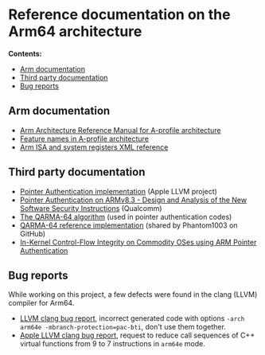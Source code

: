 # Reference documentation on the Arm64 architecture

**Contents:**

* [Arm documentation](#arm-documentation)
* [Third party documentation](#third-party-documentation)
* [Bug reports](#bug-reports)

## Arm documentation

- [Arm Architecture Reference Manual for A-profile architecture](https://developer.arm.com/documentation/ddi0487/latest)
- [Feature names in A-profile architecture](https://developer.arm.com/downloads/-/exploration-tools/feature-names-for-a-profile)
- [Arm ISA and system registers XML reference](https://developer.arm.com/downloads/-/exploration-tools)

## Third party documentation

- [Pointer Authentication implementation](https://github.com/apple/llvm-project/blob/apple/main/clang/docs/PointerAuthentication.rst) (Apple LLVM project)
- [Pointer Authentication on ARMv8.3 - Design and Analysis of the New Software Security Instructions](https://www.qualcomm.com/content/dam/qcomm-martech/dm-assets/documents/pointer-auth-v7.pdf) (Qualcomm)
- [The QARMA-64 algorithm](https://eprint.iacr.org/2016/444.pdf) (used in pointer authentication codes)
- [QARMA-64 reference implementation](https://github.com/Phantom1003/QARMA64) (shared by Phantom1003 on GitHub)
- [In-Kernel Control-Flow Integrity on Commodity OSes using ARM Pointer Authentication](https://arxiv.org/pdf/2112.07213.pdf)

## Bug reports

While working on this project, a few defects were found in the clang (LLVM) compiler for Arm64.

- [LLVM clang bug report](https://github.com/llvm/llvm-project/issues/60239),
  incorrect generated code with options `-arch arm64e -mbranch-protection=pac-bti`,
  don't use them together.
- [Apple LLVM clang bug report](https://github.com/apple/llvm-project/issues/6307),
  request to reduce call sequences of C++ virtual functions from 9 to 7 instructions
  in `arm64e` mode.

